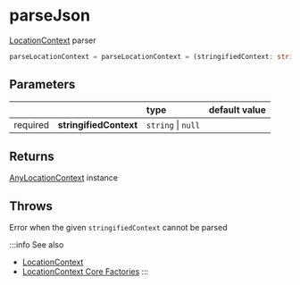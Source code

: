 # parseJson

[LocationContext](/tracking/api-reference/definitions/LocationContext.md) parser

```typescript
parseLocationContext = parseLocationContext = (stringifiedContext: string | null) => AnyLocationContext
```  

## Parameters
|          |                        | type               | default value
| :-:      | :--                    | :--                | :--           
| required | **stringifiedContext** | `string` \| `null` |

## Returns
[AnyLocationContext](/tracking/api-reference/definitions/LocationContext.md#anylocationcontext) instance

## Throws
Error when the given `stringifiedContext` cannot be parsed

:::info See also
- [LocationContext](/tracking/api-reference/definitions/LocationContext.md)
- [LocationContext Core Factories](/tracking/api-reference/core/coreFactories.md#location-context-factories)
:::
